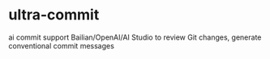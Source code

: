 # ultra-commit
ai commit support Bailian/OpenAI/AI Studio  to review Git changes, generate conventional commit messages
